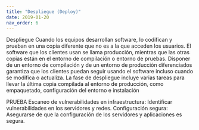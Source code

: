 ```yaml
---
title: "Despliegue (Deploy)"
date: 2019-01-20
nav_order: 6
---
```

Despliegue
Cuando los equipos desarrollan software, lo codifican y prueban en una copia diferente que no es a la que acceden los usuarios. El software que los clientes usan se llama producción, mientras que las otras copias están en el entorno de compilación o entorno de pruebas.
Disponer de un entorno de compilación y de un entorno de producción diferenciados garantiza que los clientes puedan seguir usando el software incluso cuando se modifica o actualiza. La fase de despliegue incluye varias tareas para llevar la última copia compilada al entorno de producción, como empaquetado, configuración del entorno e instalación

PRUEBA
Escaneo de vulnerabilidades en infraestructura: Identificar vulnerabilidades en los servidores y redes.
Configuración segura: Asegurarse de que la configuración de los servidores y aplicaciones es segura.